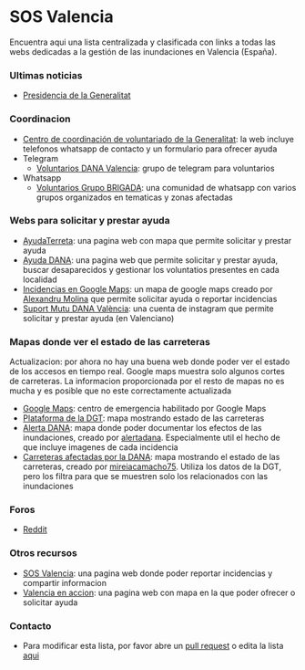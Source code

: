 # SOS Valencia

Encuentra aqui una lista centralizada y clasificada con links a todas las webs dedicadas a la gestión de las inundaciones en Valencia (España).

### Ultimas noticias

* [Presidencia de la Generalitat](https://presidencia.gva.es/es/)

### Coordinacion

* [Centro de coordinación de voluntariado de la Generalitat](https://presidencia.gva.es/es/somsolidaritat): la web incluye telefonos whatsapp de contacto y un formulario para ofrecer ayuda
* Telegram
  * [Voluntarios DANA Valencia](https://t.me/voluntariosladanavalencia): grupo de telegram para voluntarios
* Whatsapp
  * [Voluntarios Grupo BRIGADA](https://chat.whatsapp.com/EiBfrBwAaiyJDTvfgwllIu): una comunidad de whatsapp con varios grupos organizados en tematicas y zonas afectadas

### Webs para solicitar y prestar ayuda

* [AyudaTerreta](https://ayudaterreta.com): una pagina web con mapa que permite solicitar y prestar ayuda
* [Ayuda DANA](https://ajudadana.es): una pagina web que permite solicitar y prestar ayuda, buscar desaparecidos y gestionar los voluntatios presentes en cada localidad
* [Incidencias en Google Maps](https://www.google.com/maps/d/u/0/edit?mid=1WbP4DX7LKE4s_b7DqURdeDRu9GFi51c&ll=39.48747577685901%2C-0.3798128440213966&z=12): un mapa de google maps creado por [Alexandru Molina](https://x.com/alexandrumolina/status/1851455507338305733) que permite solicitar ayuda o reportar incidencias
* [Suport Mutu DANA València](https://linktr.ee/suportmutudana): una cuenta de instagram que permite solicitar y prestar ayuda (en Valenciano)

### Mapas donde ver el estado de las carreteras
Actualizacion: por ahora no hay una buena web donde poder ver el estado de los accesos en tiempo real. Google maps muestra solo algunos cortes de carreteras. La informacion proporcionada por el resto de mapas no es mucha y es posible que no este correctamente actualizada

* [Google Maps](https://maps.app.goo.gl/v2vanuqWMx5q33NH7): centro de emergencia habilitado por Google Maps
* [Plataforma de la DGT](https://infocar.dgt.es/etraffic/): mapa mostrando estado de las carreteras
* [Alerta DANA](https://dana.pucelabits.org): mapa donde poder documentar los efectos de las inundaciones, creado por [alertadana](https://x.com/alertadana). Especialmente util el hecho de que incluye imagenes de cada incidencia
* [Carreteras afectadas por la DANA](https://mirai-data.shinyapps.io/Carreteras_afectadas_DANA/): mapa mostrando el estado de las carreteras, creado por [mireiacamacho75](https://x.com/mireiacamacho75/status/1852688450492792956). Utiliza los datos de la DGT, pero los filtra para que se muestren solo los relacionados con las inundaciones

### Foros

* [Reddit](https://www.reddit.com/r/valencia/)

### Otros recursos

* [SOS Valencia](https://www.sosvalencia.com): una pagina web donde poder reportar incidencias y compartir informacion
* [Valencia en accion](http://valenciaenaccion.org): una pagina web con mapa en la que poder ofrecer o solicitar ayuda

### Contacto

* Para modificar esta lista, por favor abre un [pull request](https://github.com/sos-valencia/sos-valencia.github.io/pulls) o edita la lista [aqui](https://github.com/sos-valencia/sos-valencia.github.io/edit/main/README.md)